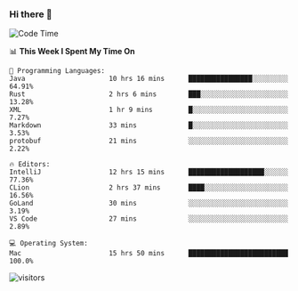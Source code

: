 ### Hi there 👋

<!--
**CrazyCollin/crazycollin** is a ✨ _special_ ✨ repository because its `README.md` (this file) appears on your GitHub profile.

Here are some ideas to get you started:

- 🔭 I’m currently working on ...
- 🌱 I’m currently learning ...
- 👯 I’m looking to collaborate on ...
- 🤔 I’m looking for help with ...
- 💬 Ask me about ...
- 📫 How to reach me: ...
- 😄 Pronouns: ...
- ⚡ Fun fact: ...
-->

<!--START_SECTION:waka-->
![Code Time](http://img.shields.io/badge/Code%20Time-140%20hrs%206%20mins-blue)

📊 **This Week I Spent My Time On** 

```text
💬 Programming Languages: 
Java                     10 hrs 16 mins      ████████████████░░░░░░░░░   64.91% 
Rust                     2 hrs 6 mins        ███░░░░░░░░░░░░░░░░░░░░░░   13.28% 
XML                      1 hr 9 mins         █░░░░░░░░░░░░░░░░░░░░░░░░   7.27% 
Markdown                 33 mins             █░░░░░░░░░░░░░░░░░░░░░░░░   3.53% 
protobuf                 21 mins             ░░░░░░░░░░░░░░░░░░░░░░░░░   2.22%

🔥 Editors: 
IntelliJ                 12 hrs 15 mins      ███████████████████░░░░░░   77.36% 
CLion                    2 hrs 37 mins       ████░░░░░░░░░░░░░░░░░░░░░   16.56% 
GoLand                   30 mins             ░░░░░░░░░░░░░░░░░░░░░░░░░   3.19% 
VS Code                  27 mins             ░░░░░░░░░░░░░░░░░░░░░░░░░   2.89%

💻 Operating System: 
Mac                      15 hrs 50 mins      █████████████████████████   100.0%

```


<!--END_SECTION:waka-->


![visitors](https://visitor-badge.glitch.me/badge?page_id=crazycollin.crazycollin&left_color=green&right_color=red)
